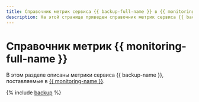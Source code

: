 ```yaml
---
title: Справочник метрик сервиса {{ backup-full-name }} в {{ monitoring-full-name }}
description: На этой странице приведен справочник метрик сервиса {{ backup-name }}, поставляемых в {{ monitoring-full-name }}.
---
```


# Справочник метрик {{ monitoring-full-name }}

В этом разделе описаны метрики сервиса {{ backup-name }}, поставляемые в [{{ monitoring-name }}](../monitoring/).

{% include [backup](../_includes/monitoring/metrics-ref/backup.md) %}